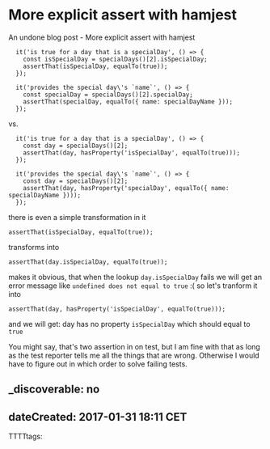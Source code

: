 # More explicit assert with hamjest

An undone blog post - More explicit assert with hamjest


      it('is true for a day that is a specialDay', () => {
        const isSpecialDay = specialDays()[2].isSpecialDay;
        assertThat(isSpecialDay, equalTo(true));
      });

      it('provides the special day\'s `name`', () => {
        const specialDay = specialDays()[2].specialDay;
        assertThat(specialDay, equalTo({ name: specialDayName }));
      });

vs.

      it('is true for a day that is a specialDay', () => {
        const day = specialDays()[2];
        assertThat(day, hasProperty('isSpecialDay', equalTo(true)));
      });

      it('provides the special day\'s `name`', () => {
        const day = specialDays()[2];
        assertThat(day, hasProperty('specialDay', equalTo({ name: specialDayName })));
      });

there is even a simple transformation in it

    assertThat(isSpecialDay, equalTo(true));

transforms into

    assertThat(day.isSpecialDay, equalTo(true));

makes it obvious, that when the lookup `day.isSpecialDay` fails we will get an error
message like `undefined does not equal to true` :(
so let's tranform it into

    assertThat(day, hasProperty('isSpecialDay', equalTo(true)));

and we will get: day has no property `isSpecialDay` which should equal to `true`

You might say, that's two assertion in on test, but I am fine with that
as long as the test reporter tells me all the things that are wrong.
Otherwise I would have to figure out in which order to solve failing tests.


_discoverable: no
---

dateCreated: 2017-01-31 18:11 CET
---
TTTTtags:


